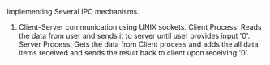 Implementing Several IPC mechanisms.

1. Client-Server communication using UNIX sockets.
    Client Process: Reads the data from user and sends it to server until user provides input '0'.
    Server Process: Gets the data from Client process and adds the all data items received and sends the result back to client upon receiving '0'.